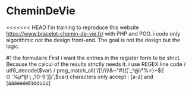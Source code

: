 # CheminDeVie
<<<<<<< HEAD
I'm training to reproduce this website https://www.bracelet-chemin-de-vie.fr/
with PHP and POO. i code only algorithmic not the design front-end. 
The goal is not the design but the logic.

#1 the formulaire
First i want the entries in the register form to be strict. Because the calcul of the results strictly needs it.
i use REGEX line code 
/ utf8_decode($var) / preg_match_all('/[\/\\\&~"#{([`_^@)°%=}+$£¤¨%µ*§!:;.,?0-9\'\]]/',$var)
characters only accept : [a-z] and [àâäéèêëîïìôöùûü]